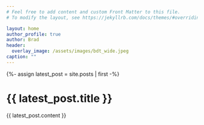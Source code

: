 ```yaml
---
# Feel free to add content and custom Front Matter to this file.
# To modify the layout, see https://jekyllrb.com/docs/themes/#overriding-theme-defaults

layout: home
author_profile: true
author: Brad
header:
  overlay_image: /assets/images/bdt_wide.jpeg
caption: ""
---
```

{%- assign latest_post = site.posts | first -%}
# {{ latest_post.title }}
{{ latest_post.content }}